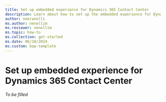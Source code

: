 ```yaml
---
title: Set up embedded experience for Dynamics 365 Contact Center
description: Learn about how to set up the embedded experience for Dynamics 365 Contact Center.
author: neeranelli
ms.author: nenellim
ms.reviewer: nenellim
ms.topic: how-to
ms.collection: get-started
ms.date: 06/10/2024
ms.custom: bap-template
---
```


# Set up embedded experience for Dynamics 365 Contact Center

_To be filled_